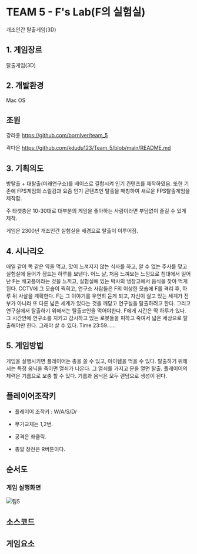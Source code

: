 # TEAM 5 - F's Lab(F의 실험실)
개조인간 탈출게임(3D)

## 1. 게임장르
탈출게임(3D)

## 2. 개발환경
Mac OS

## 조원 
강라윤 https://github.com/bornlver/team_5

곽다은 https://github.com/kdudu123/Team_5/blob/main/README.md

## 3. 기획의도
방탈출 + 대탈출(미래연구소)를 베이스로 결합시켜 인기 컨텐츠를 제작하였음.
또한 기존에 FPS게임의 스릴감과 요즘 인기 콘텐츠인 탈출을 매칭하여 새로운
FPS탈출게임을 제작함.

주 타겟층은 10-30대로 대부분의 게임을 좋아하는 사람이라면 부담없이 즐길 수 있게 제작.

게임은 2300년 개조인간 실험실을 배경으로 탈출이 이루어짐.

## 4. 시나리오

매일 같이 똑 같은 약을 먹고, 맛이 느껴지지 않는 식사를 하고, 알 수 없는 주사를 맞고
실험실에 들어가 잠드는 하루를 보낸다.
어느 날, 처음 느껴보는 느낌으로 침대에서 일어난 F는 배고픔이라는 것을 느끼고,
실험실에 있는 박사의 냉장고에서 음식을 찾아 먹게 된다.
CCTV에 그 모습이 찍히고, 연구소 사람들은 F의 이상한 모습에
F를 격리 후, 하루 뒤 사살을 계획한다.
F는 그 이야기를 우연히 듣게 되고, 자신이 살고 있는 세계가 전부가 아니라 또 다른 넓은 세계가 있다는 것을 깨닫고 연구실을 탈출하려고 한다.
그리고 연구실에서 탈출하기 위해서는 탈출코인을 먹어야한다.
F에게 시간은 딱 하루가 있다. 그 시간안에 연구소를 지키고 감시하고 있는 로봇들을 피하고 죽여서 넓은 세상으로 탈출해야만 한다. 그래야 살 수 있다.
Time 23:59……

## 5. 게임방법
게임을 실행시키면 플레이어는 총을 쏠 수 있고, 아이템을 먹을 수 있다.
탈출하기 위해서는 특정 옴닉을 죽이면 열쇠가 나온다. 그 열쇠를 가지고 문을 열면 탈출.
플레이어의 체력은 기름으로 보충 할 수 있다.
기름과 옴닉은 모두 랜덤으로 생성이 된다.

## 플레이어조작키

- 플레이어 조작키 : W/A/S/D/

- 무기교체는 1,2번.

- 공격은 좌클릭.

- 총알 장전은 R버튼이다.


## 순서도

### 게임 실행화면
![팀5](https://user-images.githubusercontent.com/81173909/120945771-3f2dcf80-c775-11eb-9b5a-256b32a3cd2b.jpg)

## 소스코드

##  게임요소

